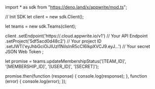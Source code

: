 import * as sdk from "https://deno.land/x/appwrite/mod.ts";

// Init SDK
let client = new sdk.Client();

let teams = new sdk.Teams(client);

client
    .setEndpoint('https://<REGION>.cloud.appwrite.io/v1') // Your API Endpoint
    .setProject('5df5acd0d48c2') // Your project ID
    .setJWT('eyJhbGciOiJIUzI1NiIsInR5cCI6IkpXVCJ9.eyJ...') // Your secret JSON Web Token
;


let promise = teams.updateMembershipStatus('[TEAM_ID]', '[MEMBERSHIP_ID]', '[USER_ID]', '[SECRET]');

promise.then(function (response) {
    console.log(response);
}, function (error) {
    console.log(error);
});